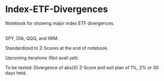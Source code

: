 # Index-ETF-Divergences
Notebook for showing major index ETF divergences.<br><br>

SPY, DIA, QQQ, and IWM.

Standardized to Z-Scores at the end of notebook.

Upcoming iterations (Not avail yet):

To be tested: Divergence of abs(X) Z-Score and exit plan of 1%, 2% or 30 days held.
